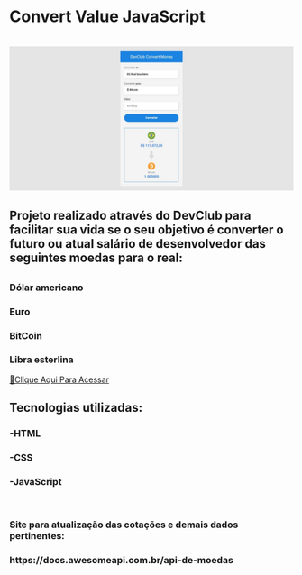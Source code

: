 <h1>Convert Value JavaScript</h1>
<br>
<img src="https://raw.githubusercontent.com/ViniFerAlbuquerque/ConvertValueJS/a4351e49475f9f19076d893457b8cfd7e3f2e084/assets/DevClubConvertMoney.jpeg">
<br>
<h2>Projeto realizado através do DevClub para facilitar sua vida se o seu objetivo é converter o futuro ou atual salário de desenvolvedor das seguintes moedas para o real:<h2>
<h3>Dólar americano</h3>
<h3>Euro</h3>
<h3>BitCoin</h3>
<h3>Libra esterlina</h3>

[🔗Clique Aqui Para Acessar](https://viniferalbuquerque.github.io/ConvertValueJS/)
<br>
<h2>Tecnologias utilizadas:</h2>
<h3>-HTML</h3>
<h3>-CSS</h3>
<h3>-JavaScript</h3>
<br>
<h3>Site para atualização das cotações e demais dados pertinentes:<h3>
<p>https://docs.awesomeapi.com.br/api-de-moedas<p>

